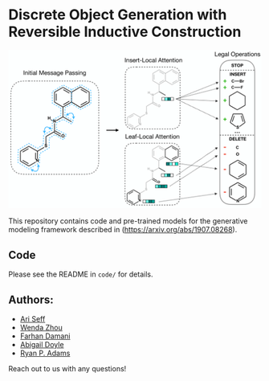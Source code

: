 # Discrete Object Generation with Reversible Inductive Construction

<img src="aux_data/method_figure.png" width="800">

This repository contains code and pre-trained models for the generative modeling framework described in (https://arxiv.org/abs/1907.08268).

## Code
Please see the README in `code/` for details.

## Authors:
* [Ari Seff](http://www.cs.princeton.edu/~aseff/)
* [Wenda Zhou](https://wendazhou.com/)
* [Farhan Damani](http://fdamani.com/)
* [Abigail Doyle](http://chemlabs.princeton.edu/doyle/people/about-abby/)
* [Ryan P. Adams](https://www.cs.princeton.edu/~rpa/)

Reach out to us with any questions!
